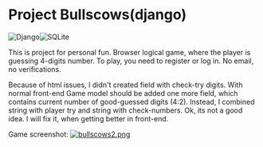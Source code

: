 # Project Bullscows(django)

![Django](https://img.shields.io/badge/Django-v4.0.1-blue)![SQLite](https://img.shields.io/badge/SQLiteStudio-v3.3.3-yellow)

This is project for personal fun. Browser logical game, where 
the player is guessing 4-digits number. To play, you need to
register or log in. No email, no verifications.

Because of html issues, I didn't created field with check-try
digits. With normal front-end Game model should be added one more 
field, which contains current number of good-guessed digits (4:2).
Instead, I combined string with player try and string with 
check-numbers. Ok, its not a good idea. I will fix it, when 
getting better in front-end.


Game screenshot:
[![bullscows2.png](https://i.postimg.cc/ZKzYKpLp/bullscows2.png)](https://postimg.cc/F1GXTf8H)